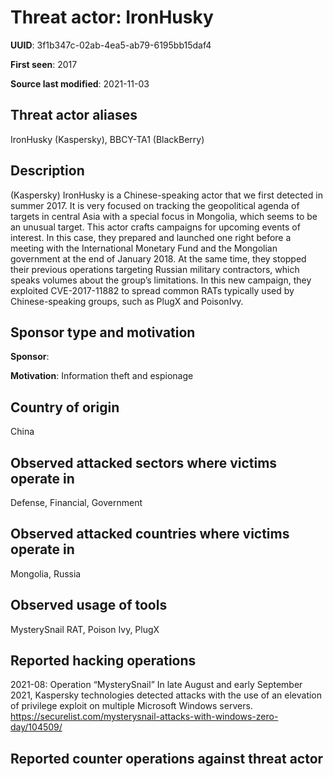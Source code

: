 # Threat actor: IronHusky

**UUID**: 3f1b347c-02ab-4ea5-ab79-6195bb15daf4

**First seen**: 2017

**Source last modified**: 2021-11-03

## Threat actor aliases

IronHusky (Kaspersky), BBCY-TA1 (BlackBerry)

## Description

(Kaspersky) IronHusky is a Chinese-speaking actor that we first detected in summer 2017. It is very focused on tracking the geopolitical agenda of targets in central Asia with a special focus in Mongolia, which seems to be an unusual target. This actor crafts campaigns for upcoming events of interest. In this case, they prepared and launched one right before a meeting with the International Monetary Fund and the Mongolian government at the end of January 2018. At the same time, they stopped their previous operations targeting Russian military contractors, which speaks volumes about the group’s limitations. In this new campaign, they exploited CVE-2017-11882 to spread common RATs typically used by Chinese-speaking groups, such as PlugX and PoisonIvy.

## Sponsor type and motivation

**Sponsor**: 

**Motivation**: Information theft and espionage


## Country of origin

China

## Observed attacked sectors where victims operate in

Defense, Financial, Government

## Observed attacked countries where victims operate in

Mongolia, Russia

## Observed usage of tools

MysterySnail RAT, Poison Ivy, PlugX

## Reported hacking operations

2021-08: Operation “MysterySnail”
In late August and early September 2021, Kaspersky technologies detected attacks with the use of an elevation of privilege exploit on multiple Microsoft Windows servers.
https://securelist.com/mysterysnail-attacks-with-windows-zero-day/104509/

## Reported counter operations against threat actor






